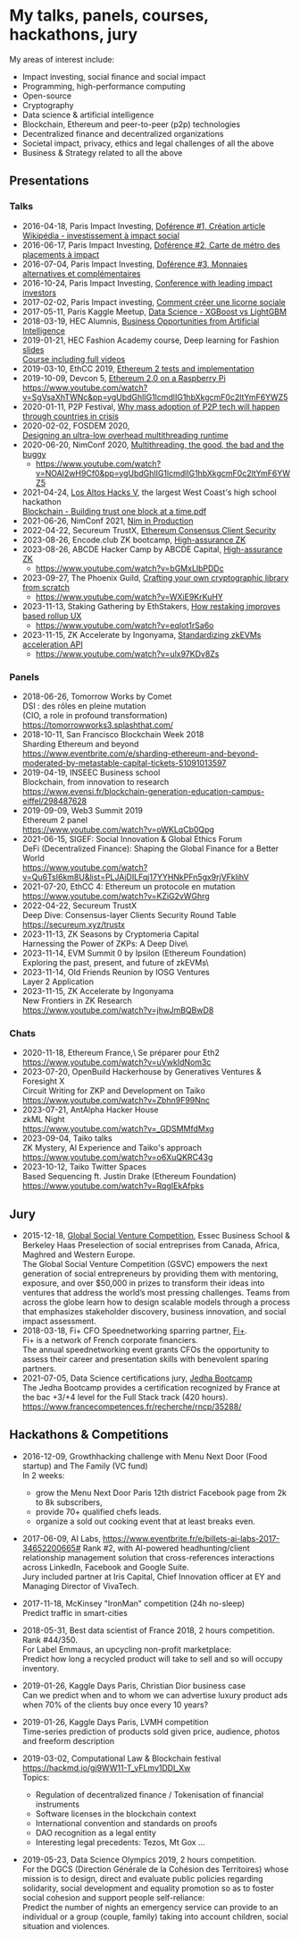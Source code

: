 # My talks, panels, courses, hackathons, jury

My areas of interest include:
- Impact investing, social finance and social impact
- Programming, high-performance computing
- Open-source
- Cryptography
- Data science & artificial intelligence
- Blockchain, Ethereum and peer-to-peer (p2p) technologies
- Decentralized finance and decentralized organizations
- Societal impact, privacy, ethics and legal challenges of all the above
- Business & Strategy related to all the above
## Presentations

### Talks

- 2016-04-18, Paris Impact Investing, [Doférence #1, Création article Wikipédia -  investissement à impact social](2016-04-18%20-%20Paris%20Impact%20Investing%20-%20Doference%201%20-%20Création%20Wikipedia%20investissement%20à%20impact%20social.pdf)
- 2016-06-17, Paris Impact Investing, [Doférence #2, Carte de métro des placements à impact](2016-06-17%20-%20Paris%20Impact%20Investing%20-%20Doference%202%20-%20Carte%20de%20Metro%20des%20placements%20à%20impact.pdf)
- 2016-07-04, Paris Impact Investing, [Doférence #3, Monnaies alternatives et complémentaires]()
- 2016-10-24, Paris Impact Investing, [Conference with leading impact investors](2016-10-24%20-%20Paris%20Impact%20Investing%20Conference%20with%20leading%20impact%20investors.pdf)
- 2017-02-02, Paris Impact investing, [Comment créer une licorne sociale](2017-02-02%20-%20Paris%20Impact%20Investing%20-%20Comment%20créer%20une%20licorne%20sociale.pdf)
- 2017-05-11, Paris Kaggle Meetup, [Data Science - XGBoost vs LightGBM](2017-05-11%20-%20Paris%20Kaggle%20Meetup%20-%20XGBoost%20vs%20LightGBM.pdf)
- 2018-03-19, HEC Alumnis, [Business Opportunities from Artificial Intelligence](2018-03-19%20-%20HEC%20Alumnis%20-%20Business%20Opportunities%20from%20Artificial%20Intelligence.pdf)
- 2019-01-21, HEC Fashion Academy course, Deep learning for Fashion\
[slides](2019-01-21%20-%20HEC%20Fashion%20Academy%20-%20Deep%20Learning%20for%20Fashion.pdf)\
  [Course including full videos](https://docs.google.com/presentation/d/e/2PACX-1vTM1oTliVKa5NjnaGiQ4rEz-c41Uav81vUcqbG1UmPhuKHR3nekAxEOf-OLZzmrUjI6n1eA5o4e6arp/pub?start=false&loop=false&delayms=3000)
- 2019-03-10, EthCC 2019, [Ethereum 2 tests and implementation](2019-03-10%20-%20EthCC%202019%20-%20Eth2%20tests%20and%20Implementation.pdf)
- 2019-10-09, Devcon 5, [Ethereum 2.0 on a Raspberry Pi](2019-10-09%20-%20Devcon%205%20-%20Ethereum%202.0%20on%20a%20Raspberry%20Pi.pdf)\
  https://www.youtube.com/watch?v=SgVsaXhTWNc&pp=ygUbdGhlIG1lcmdlIG1hbXkgcmF0c2ltYmF6YWZ5
- 2020-01-11, P2P Festival, [Why mass adoption of P2P tech will happen through countries in crisis](2020-01-11%20-%20P2P%20Festival%20-%20Why%20mass%20adoption%20of%20P2P%20tech%20will%20happen%20through%20countries%20in%20crisis.pdf)
- 2020-02-02, FOSDEM 2020,\
  [Designing an ultra-low overhead multithreading runtime](2020-02-02%20-%20FOSDEM%202020%20-%20Designing%20an%20ultra%20low-overhead%20multithreading%20runtime%20for%20Nim.pdf)
- 2020-06-20, NimConf 2020, [Multithreading, the good, the bad and the buggy](2020-06-20%20-%20NimConf%202020%20-%20Multithreading,%20the%20good,%20the%20bad%20and%20the%20buggy.pdf)
  - https://www.youtube.com/watch?v=NOAI2wH9Cf0&pp=ygUbdGhlIG1lcmdlIG1hbXkgcmF0c2ltYmF6YWZ5
- 2021-04-24, [Los Altos Hacks V](https://www.losaltoshacks.com/), the largest West Coast's high school hackathon\
[Blockchain - Building trust one block at a time.pdf](2021-04-24%20-%20Blockchain%20-%20Building%20trust%20one%20block%20at%20a%20time.pdf)
- 2021-06-26, NimConf 2021, [Nim in Production](2021-06-26%20-%20NimConf%202021%20-%20Nim%20in%20Production.pdf)
- 2022-04-22, Secureum TrustX, [Ethereum Consensus Client Security](2022-04-22%20-%20Secureum%20TrustX%20-%20Consensus%20clients%20security.pdf)
- 2023-08-26, Encode.club ZK bootcamp, [High-assurance ZK](2023-08-23_26%20-%20High-assurance%20ZK.pdf)
- 2023-08-26, ABCDE Hacker Camp by ABCDE Capital, [High-assurance ZK](2023-08-23_26%20-%20High-assurance%20ZK.pdf)
  - https://www.youtube.com/watch?v=bGMxLlbPDDc
- 2023-09-27, The Phoenix Guild, [Crafting your own cryptographic library from scratch](2023-09-27%20-%20Crafting%20your%20own%20cryptographic%20library.pdf)
  - https://www.youtube.com/watch?v=WXiE9KrKuHY
- 2023-11-13, Staking Gathering by EthStakers, [How restaking improves based rollup UX](2023-11-13%20-%20Staking%20Gathering%20-%20How%20restaking%20improves%20based%20rollup%20UX.pdf)
  - https://www.youtube.com/watch?v=eqIot1rSa6o
- 2023-11-15, ZK Accelerate by Ingonyama, [Standardizing zkEVMs acceleration API](2023-11-15%20-%20ZK%20Accelerate%20-%20Standardizing%20ZKEVM%20acceleration%20API.pdf)
  - https://www.youtube.com/watch?v=ulx97KDv8Zs

### Panels

- 2018-06-26, Tomorrow Works by Comet\
  DSI : des rôles en pleine mutation\
  (CIO, a role in profound transformation)\
  https://tomorrowworks3.splashthat.com/
- 2018-10-11, San Francisco Blockchain Week 2018\
  Sharding Ethereum and beyond\
  https://www.eventbrite.com/e/sharding-ethereum-and-beyond-moderated-by-metastable-capital-tickets-51091013597
- 2019-04-19, INSEEC Business school\
  Blockchain, from innovation to research\
  https://www.evensi.fr/blockchain-generation-education-campus-eiffel/298487628
- 2019-09-09, Web3 Summit 2019\
  Ethereum 2 panel\
  https://www.youtube.com/watch?v=oWKLqCb0Qpg
- 2021-06-15, SIGEF: Social Innovation & Global Ethics Forum\
  DeFi (Decentralized Finance): Shaping the Global Finance for a Better World\
  https://www.youtube.com/watch?v=Qu6TsI6km8U&list=PLJAjDILFqj17YYHNkPFn5gx9rjVFklihV
- 2021-07-20, EthCC 4: Ethereum un protocole en mutation\
  https://www.youtube.com/watch?v=KZiG2vWGhrg
- 2022-04-22, Secureum TrustX\
  Deep Dive: Consensus-layer Clients Security Round Table\
  https://secureum.xyz/trustx
- 2023-11-13, ZK Seasons by Cryptomeria Capital\
  Harnessing the Power of ZKPs: A Deep Dive\
- 2023-11-14, EVM Summit 0 by Ipsilon (Ethereum Foundation)\
  Exploring the past, present, and future of zkEVMs\
- 2023-11-14, Old Friends Reunion by IOSG Ventures\
  Layer 2 Application
- 2023-11-15, ZK Accelerate by Ingonyama\
  New Frontiers in ZK Research\
  https://www.youtube.com/watch?v=jhwJmBQBwD8

### Chats

- 2020-11-18, Ethereum France,\\
  Se préparer pour Eth2\
  https://www.youtube.com/watch?v=uVwkIdNom3c
- 2023-07-20, OpenBuild Hackerhouse by Generatives Ventures & Foresight X\
  Circuit Writing for ZKP and Development on Taiko\
  https://www.youtube.com/watch?v=Zbhn9F99Nnc
- 2023-07-21, AntAlpha Hacker House\
  zkML Night\
  https://www.youtube.com/watch?v=_GDSMMfdMxg
- 2023-09-04, Taiko talks\
  ZK Mystery, AI Experience and Taiko's approach\
  https://www.youtube.com/watch?v=o6XuQKRC43g
- 2023-10-12, Taiko Twitter Spaces\
  Based Sequencing ft. Justin Drake (Ethereum Foundation)\
  https://www.youtube.com/watch?v=RqgIEkAfpks


## Jury

- 2015-12-18, [Global Social Venture Competition](https://www.gsvc-essec.org/), Essec Business School & Berkeley Haas
  Preselection of social entreprises from Canada, Africa, Maghred and Western Europe.\
  The Global Social Venture Competition (GSVC) empowers the next generation of social entrepreneurs by providing them with mentoring, exposure, and over $50,000 in prizes to transform their ideas into ventures that address the world’s most pressing challenges. Teams from across the globe learn how to design scalable models through a process that emphasizes stakeholder discovery, business innovation, and social impact assessment.
- 2018-03-18, Fi+ CFO Speednetworking sparring partner, [Fi+](https://fi-plus.com/).\
  Fi+ is a network of French corporate financiers.\
  The annual speednetworking event grants CFOs the opportunity to assess their career and presentation skills
  with benevolent sparing partners.
- 2021-07-05, Data Science certifications jury, [Jedha Bootcamp](https://en.jedha.co/)\
  The Jedha Bootcamp provides a certification recognized by France at the bac +3/+4 level for the Full Stack track (420 hours).\
  https://www.francecompetences.fr/recherche/rncp/35288/

## Hackathons & Competitions

- 2016-12-09, Growthhacking challenge with Menu Next Door (Food startup) and The Family (VC fund)\
  In 2 weeks:

  - grow the Menu Next Door Paris 12th district Facebook page from 2k to 8k subscribers,
  - provide 70+ qualified chefs leads.
  - organize a sold out cooking event that at least breaks even.
- 2017-06-09, AI Labs, https://www.eventbrite.fr/e/billets-ai-labs-2017-34652200665#
  Rank #2, with AI-powered headhunting/client relationship management solution
  that cross-references interactions across LinkedIn, Facebook and Google Suite.\
  Jury included partner at Iris Capital, Chief Innovation officer at EY and Managing Director of VivaTech.
- 2017-11-18, McKinsey "IronMan" competition (24h no-sleep)\
  Predict traffic in smart-cities
- 2018-05-31, Best data scientist of France 2018, 2 hours competition.
  Rank #44/350.\
  For Label Emmaus, an upcycling non-profit marketplace:\
  Predict how long a recycled product will take to sell and so will occupy inventory.
- 2019-01-26, Kaggle Days Paris, Christian Dior business case\
  Can we predict when and to whom we can advertise luxury product ads when 70% of the clients
  buy once every 10 years?
- 2019-01-26, Kaggle Days Paris, LVMH competition\
  Time-series prediction of products sold given price, audience, photos and freeform description
- 2019-03-02, Computational Law & Blockchain festival\
  https://hackmd.io/gj9WW11-T_yFLmy1DDl_Xw \
  Topics:
  - Regulation of decentralized finance / Tokenisation of financial instruments
  - Software licenses in the blockchain context
  - International convention and standards on proofs
  - DAO recognition as a legal entity
  - Interesting legal precedents: Tezos, Mt Gox …
- 2019-05-23, Data Science Olympics 2019, 2 hours competition.\
  For the DGCS (Direction Générale de la Cohésion des Territoires) whose mission is to design, direct and evaluate public policies regarding solidarity, social development and equality promotion so as to foster social cohesion and support people self-reliance:\
  Predict the number of nights an emergency service can provide to an individual or a group (couple, family)
  taking into account children, social situation and violences.
